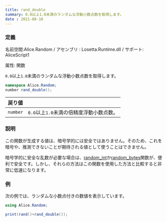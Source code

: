 ```yaml
---
title: rand_double
summary: 0.0以上1.0未満のランダムな浮動小数点数を取得します。
date : 2021-08-10
---
```

### 定義
名前空間:Alice.Random / アセンブリ : Losetta.Runtime.dll / サポート: AliceScript1

属性: 関数

`0.0`以上`1.0`未満のランダムな浮動小数点数を取得します。

```cs title="AliceScript"
namespace Alice.Random;
number rand_double();
```

|戻り値| |
|-|-|
|`number`|`0.0`以上`1.0`未満の倍精度浮動小数点数。|

### 説明
この関数が生成する値は、暗号学的には安全ではありません。そのため、これを暗号や、推測できないことが期待される値として使うことはできません。

暗号学的に安全な乱数が必要な場合は、[random_int](./random_int.md)か[random_bytes](./random_bytes.md)関数が、便利で安全です。しかし、それらの方法はこの関数を使用した方法と比較すると非常に低速になります。

### 例
次の例では、ランダムな小数点付きの数値を表示しています。

```cs title="AliceScript"
using Alice.Random;

print(rand()+rand_double());
```